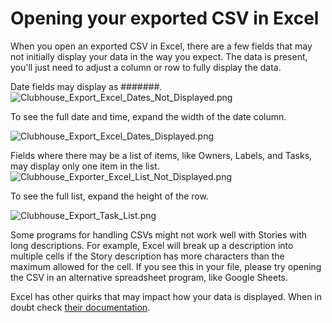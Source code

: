 # Opening your exported CSV in Excel

When you open an exported CSV in Excel, there are a few fields that may not initially display your data in the way you expect. The data is present, you'll just need to adjust a column or row to fully display the data.

Date fields may display as #######.\
![Clubhouse\_Export\_Excel\_Dates\_Not\_Displayed.png](https://help.shortcut.com/hc/article_attachments/360017975791/Clubhouse_Export_Excel_Dates_Not_Displayed.png)

To see the full date and time, expand the width of the date column.

![Clubhouse\_Export\_Excel\_Dates\_Displayed.png](https://help.shortcut.com/hc/article_attachments/360018099432/Clubhouse_Export_Excel_Dates_Displayed.png)

Fields where there may be a list of items, like Owners, Labels, and Tasks, may display only one item in the list.\
![Clubhouse\_Exporter\_Excel\_List\_Not\_Displayed.png](https://help.shortcut.com/hc/article_attachments/360017975751/Clubhouse_Exporter_Excel_List_Not_Displayed.png)

To see the full list, expand the height of the row.

![Clubhouse\_Export\_Task\_List.png](https://help.shortcut.com/hc/article_attachments/360018099412/Clubhouse_Export_Task_List.png)

Some programs for handling CSVs might not work well with Stories with long descriptions. For example, Excel will break up a description into multiple cells if the Story description has more characters than the maximum allowed for the cell. If you see this in your file, please try opening the CSV in an alternative spreadsheet program, like Google Sheets.

Excel has other quirks that may impact how your data is displayed. When in doubt check [their documentation](https://support.office.com/en-us/article/excel-specifications-and-limits-1672b34d-7043-467e-8e27-269d656771c3).
